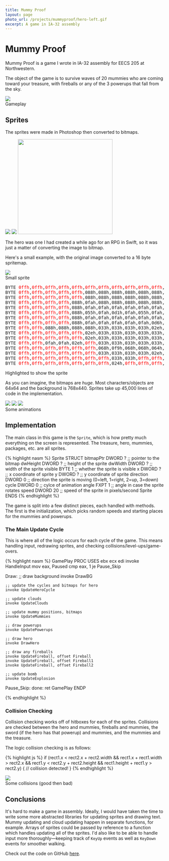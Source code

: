 ```yaml
---
title: Mummy Proof
layout: page
photo_url: /projects/mummyproof/hero-left.gif
excerpt: A game in IA-32 assembly
---
```


# Mummy Proof

Mummy Proof is a game I wrote in IA-32 assembly for EECS 205 at Northwestern.

The object of the game is to survive waves of 20 mummies who are coming toward your treasure, with fireballs or any of the 3 powerups that fall from the sky.

<div class="image-feature">
  <img src="/projects/mummyproof/gameplay.gif">
  <div class="caption"> Gameplay </div>
</div>

## Sprites

The sprites were made in Photoshop then converted to bitmaps.

<div class="image-feature">
  <img src="/projects/mummyproof/treasure.png">
  <img src="/projects/mummyproof/cloud.png">
  <img src="/projects/mummyproof/bg.jpg" width="300px">
</div>

<div class="image-feature">
</div>

The hero was one I had created a while ago for an RPG in Swift, so it was just a matter of converting the image to bitmap.

Here's a small example, with the original image converted to a 16 byte spritemap.

<div class="image-feature">
  <img src="/projects/mummyproof/herosmall.png">
  <div class="caption"> Small sprite </div>
</div>

<div class="center" style="text-align:center">
<pre>
BYTE <span style="color:red">0ffh</span>,<span style="color:red">0ffh</span>,<span style="color:red">0ffh</span>,<span style="color:red">0ffh</span>,<span style="color:red">0ffh</span>,<span style="color:red">0ffh</span>,<span style="color:red">0ffh</span>,<span style="color:red">0ffh</span>,<span style="color:red">0ffh</span>,<span style="color:red">0ffh</span>,<span style="color:red">0ffh</span>,<span style="color:red">0ffh</span>,<span style="color:red">0ffh</span>,<span style="color:red">0ffh</span>,<span style="color:red">0ffh</span>,<span style="color:red">0ffh</span>
BYTE <span style="color:red">0ffh</span>,<span style="color:red">0ffh</span>,<span style="color:red">0ffh</span>,<span style="color:red">0ffh</span>,<span style="color:red">0ffh</span>,088h,088h,088h,088h,088h,088h,088h,<span style="color:red">0ffh</span>,<span style="color:red">0ffh</span>,<span style="color:red">0ffh</span>,<span style="color:red">0ffh</span>
BYTE <span style="color:red">0ffh</span>,<span style="color:red">0ffh</span>,<span style="color:red">0ffh</span>,<span style="color:red">0ffh</span>,<span style="color:red">0ffh</span>,088h,088h,088h,088h,088h,088h,088h,<span style="color:red">0ffh</span>,<span style="color:red">0ffh</span>,<span style="color:red">0ffh</span>,<span style="color:red">0ffh</span>
BYTE <span style="color:red">0ffh</span>,<span style="color:red">0ffh</span>,<span style="color:red">0ffh</span>,<span style="color:red">0ffh</span>,088h,0fah,088h,088h,088h,088h,088h,088h,<span style="color:red">0ffh</span>,<span style="color:red">0ffh</span>,<span style="color:red">0ffh</span>,<span style="color:red">0ffh</span>
BYTE <span style="color:red">0ffh</span>,<span style="color:red">0ffh</span>,<span style="color:red">0ffh</span>,<span style="color:red">0ffh</span>,088h,0fah,0fah,0fah,0fah,0fah,0fah,088h,088h,<span style="color:red">0ffh</span>,<span style="color:red">0ffh</span>,<span style="color:red">0ffh</span>
BYTE <span style="color:red">0ffh</span>,<span style="color:red">0ffh</span>,<span style="color:red">0ffh</span>,<span style="color:red">0ffh</span>,088h,055h,0fah,0d1h,0fah,055h,0fah,088h,088h,<span style="color:red">0ffh</span>,<span style="color:red">0ffh</span>,<span style="color:red">0ffh</span>
BYTE <span style="color:red">0ffh</span>,<span style="color:red">0ffh</span>,<span style="color:red">0ffh</span>,<span style="color:red">0ffh</span>,088h,0fah,0fah,0fah,0fah,0fah,0fah,088h,088h,<span style="color:red">0ffh</span>,<span style="color:red">0ffh</span>,<span style="color:red">0ffh</span>
BYTE <span style="color:red">0ffh</span>,<span style="color:red">0ffh</span>,<span style="color:red">0ffh</span>,<span style="color:red">0ffh</span>,088h,0fah,0fah,0fah,0fah,0fah,0d6h,088h,088h,<span style="color:red">0ffh</span>,088h,088h
BYTE <span style="color:red">0ffh</span>,<span style="color:red">0ffh</span>,088h,088h,088h,088h,033h,033h,033h,033h,02eh,088h,088h,088h,<span style="color:red">0ffh</span>,<span style="color:red">0ffh</span>
BYTE <span style="color:red">0ffh</span>,<span style="color:red">0ffh</span>,<span style="color:red">0ffh</span>,<span style="color:red">0ffh</span>,<span style="color:red">0ffh</span>,02eh,033h,033h,033h,033h,033h,02eh,02eh,02eh,<span style="color:red">0ffh</span>,<span style="color:red">0ffh</span>
BYTE <span style="color:red">0ffh</span>,<span style="color:red">0ffh</span>,<span style="color:red">0ffh</span>,<span style="color:red">0ffh</span>,<span style="color:red">0ffh</span>,02eh,033h,033h,033h,033h,033h,02eh,<span style="color:red">0ffh</span>,0fah,<span style="color:red">0ffh</span>,<span style="color:red">0ffh</span>
BYTE <span style="color:red">0ffh</span>,<span style="color:red">0ffh</span>,0fah,0fah,02eh,<span style="color:red">0ffh</span>,033h,033h,033h,033h,033h,02eh,<span style="color:red">0ffh</span>,<span style="color:red">0ffh</span>,<span style="color:red">0ffh</span>,<span style="color:red">0ffh</span>
BYTE <span style="color:red">0ffh</span>,<span style="color:red">0ffh</span>,<span style="color:red">0ffh</span>,<span style="color:red">0ffh</span>,<span style="color:red">0ffh</span>,<span style="color:red">0ffh</span>,068h,0f9h,068h,068h,064h,064h,<span style="color:red">0ffh</span>,<span style="color:red">0ffh</span>,<span style="color:red">0ffh</span>,<span style="color:red">0ffh</span>
BYTE <span style="color:red">0ffh</span>,<span style="color:red">0ffh</span>,<span style="color:red">0ffh</span>,<span style="color:red">0ffh</span>,<span style="color:red">0ffh</span>,<span style="color:red">0ffh</span>,033h,033h,033h,033h,02eh,024h,<span style="color:red">0ffh</span>,<span style="color:red">0ffh</span>,<span style="color:red">0ffh</span>,<span style="color:red">0ffh</span>
BYTE <span style="color:red">0ffh</span>,<span style="color:red">0ffh</span>,<span style="color:red">0ffh</span>,<span style="color:red">0ffh</span>,<span style="color:red">0ffh</span>,<span style="color:red">0ffh</span>,<span style="color:red">0ffh</span>,033h,033h,<span style="color:red">0ffh</span>,<span style="color:red">0ffh</span>,<span style="color:red">0ffh</span>,<span style="color:red">0ffh</span>,<span style="color:red">0ffh</span>,<span style="color:red">0ffh</span>,<span style="color:red">0ffh</span>
BYTE <span style="color:red">0ffh</span>,<span style="color:red">0ffh</span>,<span style="color:red">0ffh</span>,<span style="color:red">0ffh</span>,<span style="color:red">0ffh</span>,<span style="color:red">0ffh</span>,<span style="color:red">0ffh</span>,024h,<span style="color:red">0ffh</span>,<span style="color:red">0ffh</span>,<span style="color:red">0ffh</span>,<span style="color:red">0ffh</span>,<span style="color:red">0ffh</span>,<span style="color:red">0ffh</span>,<span style="color:red">0ffh</span>,<span style="color:red">0ffh</span>
</pre>
</div>

<div class="caption"> Highlighted to show the sprite </div>

As you can imagine, the bitmaps are _huge_. Most characters/objects are 64x64 and the background is 768x440. Sprites take up 45,000 lines of code in the implementation.

<div class="image-feature">
  <img src="/projects/mummyproof/hero-left.gif">
  <img src="/projects/mummyproof/mummywalk.gif">
  <img src="/projects/mummyproof/explosion.gif">
  <div class="caption"> Some animations </div>
</div>


## Implementation

The main class in this game is the `Sprite`, which is how pretty much everything on the screen is represented. The treasure, hero, mummies, packages, etc. are all sprites.

{% highlight nasm %}
Sprite STRUCT
    bitmapPtr DWORD ?  ;; pointer to the bitmap
    dwHeight DWORD ?   ;; height of the sprite
    dwWidth DWORD ?    ;; width of the sprite
    visible BYTE 1     ;; whether the sprite is visible
    x DWORD ?          ;; x coordinate of sprite
    y DWORD ?          ;; y coordinate of sprite
    direction DWORD 0  ;; direction the sprite is moving (0=left, 1=right, 2=up, 3=down)
    cycle DWORD 0      ;; cylce of animation
    angle FXPT 1       ;; angle in case the sprite rotates
    speed DWORD 20     ;; speed of the sprite in pixels/second
Sprite ENDS
{% endhighlight %}

The game is split into a few distinct pieces, each handled with methods. The first is the initialization, which picks random speeds and starting places for the mummies and powerups.

### The Main Update Cycle

This is where all of the logic occurs for each cycle of the game. This means handling input, redrawing sprites, and checking collisions/level-ups/game-overs.

{% highlight nasm %}
GamePlay PROC USES ebx ecx edi
    invoke HandleInput
    mov eax, Paused
    cmp eax, 1
    je Pause_Skip

Draw:
    ;; draw background
    invoke DrawBG

    ;; update the cycles and bitmaps for hero
    invoke UpdateHeroCycle

    ;; update clouds
    invoke UpdateClouds

    ;; update mummy positions, bitmaps
    invoke UpdateMummies

    ;; draw powerups
    invoke UpdatePowerups

    ;; draw hero
    invoke DrawHero

    ;; draw any fireballs
    invoke UpdateFireball, offset Fireball
    invoke UpdateFireball, offset Fireball1
    invoke UpdateFireball, offset Fireball2

    ;; update bomb
    invoke UpdateExplosion

Pause_Skip:
done:
	ret
GamePlay ENDP

{% endhighlight %}

### Collision Checking

Collision checking works off of hitboxes for each of the sprites. Collisions are checked between the hero and mummies, fireballs and mummies, the sword (if the hero has that powerup) and mummies, and the mummies and the treasure.

The logic collision checking is as follows:

{% highlight js %}
if (rect1.x < rect2.x + rect2.width &&
   rect1.x + rect1.width > rect2.x &&
   rect1.y < rect2.y + rect2.height &&
   rect1.height + rect1.y > rect2.y) {
    // collision detected!
}
{% endhighlight %}

<div class="image-feature">
  <img src="/projects/mummyproof/collision.gif">
  <div class="caption"> Some collisions (good then bad) </div>
</div>

## Conclusions

It's hard to make a game in assembly. Ideally, I would have taken the time to write some more abstracted libraries for updating sprites and drawing text. Mummy updating and cloud updating happen in separate functions, for example. Arrays of sprites could be passed by reference to a function which handles updating all of the sprites. I'd also like to be able to handle input more thoroughly—keeping track of `KeyUp` events as well as `KeyDown` events for smoother walking.

Check out the code on GitHub [here](https://github.com/anderoonies/mummyproof).
